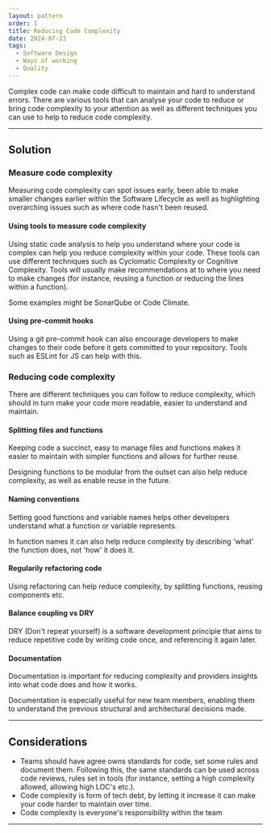 ```yaml
---
layout: pattern
order: 1
title: Reducing Code Complexity
date: 2024-07-23
tags:
  - Software Design
  - Ways of working
  - Quality
---
```


Complex code can make code difficult to maintain and hard to understand errors. There are various tools that can analyse your code to reduce or bring code complexity to your attention as well as different techniques you can use to help to reduce code complexity.

---

## Solution

### Measure code complexity

Measuring code complexity can spot issues early, been able to make smaller changes earlier within the Software Lifecycle as well as highlighting overarching issues such as where code hasn't been reused.

#### Using tools to measure code complexity

Using static code analysis to help you understand where your code is complex can help you reduce complexity within your code. These tools can use different techniques such as Cyclomatic Complexity or Cognitive Complexity. Tools will usually make recommendations at to where you need to make changes (for instance, reusing a function or reducing the lines within a function).

Some examples might be SonarQube or Code Climate.

#### Using pre-commit hooks

Using a git pre-commit hook can also encourage developers to make changes to their code before it gets committed to your repository. Tools such as ESLint for JS can help with this.

### Reducing code complexity

There are different techniques you can follow to reduce complexity, which should in turn make your code more readable, easier to understand and maintain.

#### Splitting files and functions

Keeping code a succinct, easy to manage files and functions makes it easier to maintain with simpler functions and allows for further reuse.

Designing functions to be modular from the outset can also help reduce complexity, as well as enable reuse in the future.

#### Naming conventions

Setting good functions and variable names helps other developers understand what a function or variable represents.

In function names it can also help reduce complexity by describing 'what' the function does, not 'how' it does it.

#### Regularily refactoring code

Using refactoring can help reduce complexity, by splitting functions, reusing components etc.

#### Balance coupling vs DRY

DRY (Don't repeat yourself) is a software development principle that aims to reduce repetitive code by writing code once, and referencing it again later.

#### Documentation

Documentation is important for reducing complexity and providers insights into what code does and how it works.

Documentation is especially useful for new team members, enabling them to understand the previous structural and architectural decisions made.

---

## Considerations

- Teams should have agree owns standards for code, set some rules and document them. Following this, the same standards can be used across code reviews, rules set in tools (for instance, setting a high complexity allowed, allowing high LOC's etc.).
- Code complexity is form of tech debt, by letting it increase it can make your code harder to maintain over time.
- Code complexity is everyone's responsibility within the team

---
